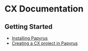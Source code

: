 # CX Documentation

## Getting Started

* [Installing Papyrus](install-papyrus.md)
* [Creating a CX project in Papyrus](create-papyrus-model.md)

